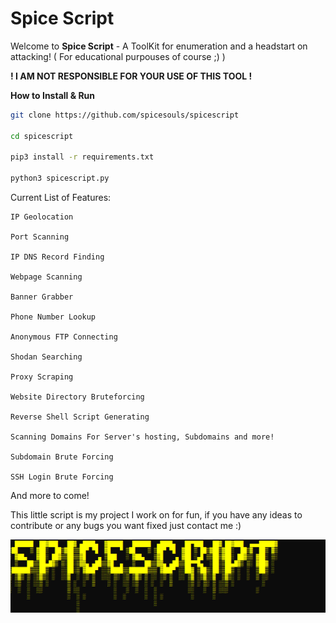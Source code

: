 # Spice Script

Welcome to **Spice Script** - A ToolKit for enumeration and a headstart on attacking! ( For educational purpouses of course ;) )

**! I AM NOT RESPONSIBLE FOR YOUR USE OF THIS TOOL !**


**How to Install & Run**
```bash
git clone https://github.com/spicesouls/spicescript

cd spicescript

pip3 install -r requirements.txt

python3 spicescript.py
```

Current List of Features:
```
IP Geolocation

Port Scanning

IP DNS Record Finding

Webpage Scanning

Banner Grabber

Phone Number Lookup

Anonymous FTP Connecting

Shodan Searching

Proxy Scraping

Website Directory Bruteforcing

Reverse Shell Script Generating

Scanning Domains For Server's hosting, Subdomains and more!

Subdomain Brute Forcing

SSH Login Brute Forcing
```

And more to come!

This little script is my project I work on for fun, if you have any ideas to contribute or any bugs you want fixed just contact me :)

![Image of SpiceScript](spicescriptv2.PNG)
